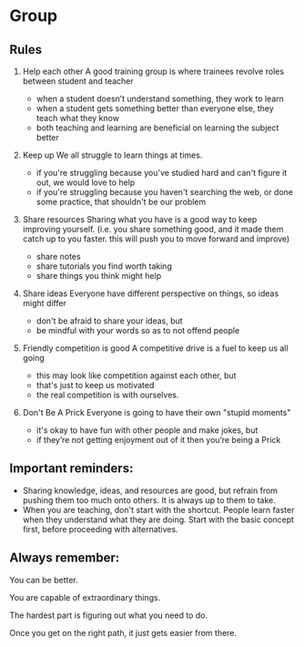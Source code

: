 # Group

## Rules

1. Help each other
   A good training group is where trainees revolve roles between student and teacher

   - when a student doesn’t understand something, they work to learn
   - when a student gets something better than everyone else, they teach what they know
   - both teaching and learning are beneficial on learning the subject better

2. Keep up
   We all struggle to learn things at times.
   - if you're struggling because you've studied hard and can't figure it out, we would love to help
   - if you're struggling because you haven't searching the web, or done some practice, that shouldn't be our problem
3. Share resources
   Sharing what you have is a good way to keep improving yourself. (i.e. you share something good, and it made them catch up to you faster. this will push you to move forward and improve)

   - share notes
   - share tutorials you find worth taking
   - share things you think might help

4. Share ideas
   Everyone have different perspective on things, so ideas might differ

   - don't be afraid to share your ideas, but
   - be mindful with your words so as to not offend people

5. Friendly competition is good
   A competitive drive is a fuel to keep us all going

   - this may look like competition against each other, but
   - that's just to keep us motivated
   - the real competition is with ourselves.

6. Don't Be A Prick
   Everyone is going to have their own "stupid moments"
   - it's okay to have fun with other people and make jokes, but
   - if they’re not getting enjoyment out of it then you’re being a Prick

## Important reminders:

- Sharing knowledge, ideas, and resources are good, but refrain from pushing them too much onto others. It is always up to them to take.
- When you are teaching, don't start with the shortcut. People learn faster when they understand what they are doing. Start with the basic concept first, before proceeding with alternatives.

## Always remember:

You can be better.

You are capable of extraordinary things.

The hardest part is figuring out what you need to do.

Once you get on the right path, it just gets easier from there.
